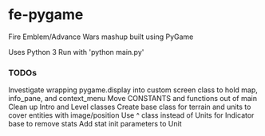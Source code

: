 # fe-pygame
Fire Emblem/Advance Wars mashup built using PyGame

Uses Python 3
Run with 'python main.py'

### TODOs ###
Investigate wrapping pygame.display into custom screen class to hold map, info_pane, and context_menu
Move CONSTANTS and functions out of main
Clean up Intro and Level classes
Create base class for terrain and units to cover entities with image/position
Use ^ class instead of Units for Indicator base to remove stats
Add stat init parameters to Unit